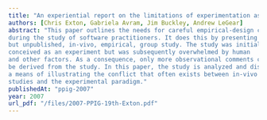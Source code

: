 ```yaml
---
title: "An experiential report on the limitations of experimentation as a means of empirically investigating software practitioners"
authors: [Chris Exton, Gabriela Avram, Jim Buckley, Andrew LeGear]
abstract: "This paper outlines the needs for careful empirical-design choices
during the study of software practitioners. It does this by presenting a documented,
but unpublished, in-vivo, empirical, group study. The study was initially
conceived as an experiment but was subsequently overwhelmed by human
and other factors. As a consequence, only more observational comments could
be derived from the study. In this paper, the study is analyzed and discussed, as
a means of illustrating the conflict that often exists between in-vivo empirical
studies and the experimental paradigm."
publishedAt: "ppig-2007"
year: 2007
url_pdf: "/files/2007-PPIG-19th-Exton.pdf"
---
```


